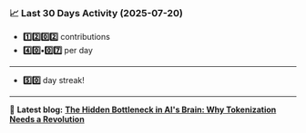 <!--START_STATS-->
### 📈 Last 30 Days Activity (2025-07-20)  
- **1️⃣2️⃣0️⃣2️⃣** contributions  
- **4️⃣0️⃣•0️⃣7️⃣** per day
---
- **5️⃣0️⃣** day streak!
---
📝 **Latest blog:** [**The Hidden Bottleneck in AI's Brain: Why Tokenization Needs a Revolution**](https://andriak.com/blog/tokenization-revolution)
<!--END_STATS-->
